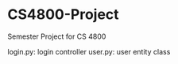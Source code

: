 # CS4800-Project
Semester Project for CS 4800


login.py: login controller
user.py: user entity class